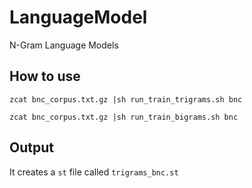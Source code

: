 # LanguageModel
N-Gram Language Models

## How to use

`zcat bnc_corpus.txt.gz |sh run_train_trigrams.sh bnc`

`zcat bnc_corpus.txt.gz |sh run_train_bigrams.sh bnc`

## Output
It creates a `st` file called `trigrams_bnc.st`
